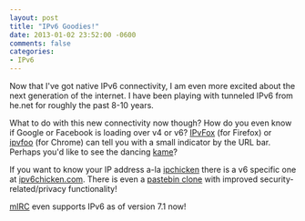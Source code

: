 ```yaml
---
layout: post
title: "IPv6 Goodies!"
date: 2013-01-02 23:52:00 -0600
comments: false
categories:
- IPv6
---
```

Now that I've got native IPv6 connectivity, I am even more excited about the next generation of the internet. I have been playing with tunneled IPv6 from he.net for roughly the past 8-10 years.

<!--more-->

What to do with this new connectivity now though? How do you even know if Google or Facebook is loading over v4 or v6? [IPvFox](https://addons.mozilla.org/en-US/firefox/addon/ipvfox/) (for Firefox) or [ipvfoo](https://chrome.google.com/webstore/detail/ipvfoo/ecanpcehffngcegjmadlcijfolapggal) (for Chrome) can tell you with a small indicator by the URL bar. Perhaps you'd like to see the dancing [kame](http://www.kame.net/)?

If you want to know your IP address a-la [ipchicken](http://www.ipchicken.com/) there is a v6 specific one at [ipv6chicken.com](http://www.ipv6chicken.com/). There is even a [pastebin clone](https://p.6core.net/) with improved security-related/privacy functionality!

[mIRC](http://www.mirc.com/) even supports IPv6 as of version 7.1 now!
